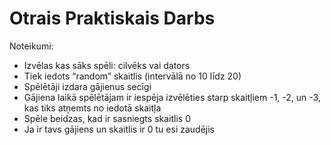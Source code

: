 # Otrais Praktiskais Darbs
Noteikumi:
-   Izvēlas kas sāks spēli: cilvēks vai dators
-	Tiek iedots “random” skaitlis (intervālā no 10 līdz 20)
-	Spēlētāji izdara gājienus secīgi
-	Gājiena laikā spēlētājam ir iespēja izvēlēties starp skaitļiem -1, -2, un -3, kas tiks atņemts no iedotā skaitļa
-	Spēle beidzas, kad ir sasniegts skaitlis 0
-	Ja ir tavs gājiens un skaitlis ir 0 tu esi zaudējis
